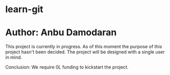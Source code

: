 # learn-git
# Author: Anbu Damodaran

This project is currently in progress. As of this moment the purpose of this project hasn't been decided. The project will
be designed with a single user in mind. 

Conclusion: We require 0L funding to kickstart the project. 